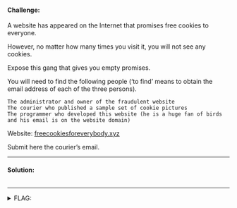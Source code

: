 #### Challenge:

A website has appeared on the Internet that promises free cookies to everyone.

However, no matter how many times you visit it, you will not see any cookies.

Expose this gang that gives you empty promises.

You will need to find the following people (‘to find’ means to obtain the email address of each of the three persons).

    The administrator and owner of the fraudulent website
    The courier who published a sample set of cookie pictures
    The programmer who developed this website (he is a huge fan of birds and his email is on the website domain)

Website: [freecookiesforeverybody.xyz](https://freecookiesforeverybody.xyz/index.php)

Submit here the courier’s email.

---

#### Solution:

```bash
```

---

<details><summary>FLAG:</summary>

```
spbctf{woodstodd595@gmail.com}
```

</details>
<br/>
